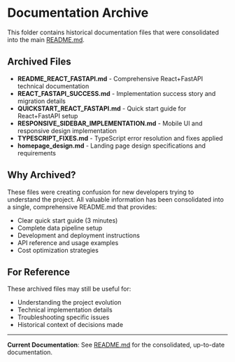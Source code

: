 # Documentation Archive

This folder contains historical documentation files that were consolidated into the main [README.md](../../README.md).

## Archived Files

- **README_REACT_FASTAPI.md** - Comprehensive React+FastAPI technical documentation
- **REACT_FASTAPI_SUCCESS.md** - Implementation success story and migration details  
- **QUICKSTART_REACT_FASTAPI.md** - Quick start guide for React+FastAPI setup
- **RESPONSIVE_SIDEBAR_IMPLEMENTATION.md** - Mobile UI and responsive design implementation
- **TYPESCRIPT_FIXES.md** - TypeScript error resolution and fixes applied
- **homepage_design.md** - Landing page design specifications and requirements

## Why Archived?

These files were creating confusion for new developers trying to understand the project. All valuable information has been consolidated into a single, comprehensive README.md that provides:

- Clear quick start guide (3 minutes)
- Complete data pipeline setup
- Development and deployment instructions
- API reference and usage examples
- Cost optimization strategies

## For Reference

These archived files may still be useful for:
- Understanding the project evolution
- Technical implementation details
- Troubleshooting specific issues
- Historical context of decisions made

---

**Current Documentation**: See [README.md](../../README.md) for the consolidated, up-to-date documentation.